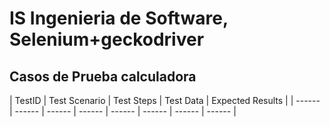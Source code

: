 # IS Ingenieria de Software, Selenium+geckodriver
## Casos de Prueba calculadora
| TestID | Test Scenario | Test Steps | Test Data | Expected Results |
| ------ | ------ | ------ | ------ | ------ | ------ | ------ | ------ |

